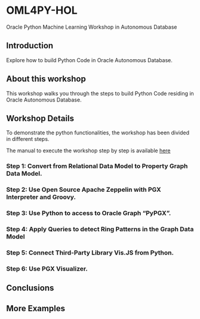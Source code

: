 # OML4PY-HOL
Oracle Python Machine Learning Workshop in Autonomous Database


## Introduction
Explore how to build Python Code in Oracle Autonomous Database.


## About this workshop 

This workshop walks you through the steps to build Python Code residing in Oracle Autonomous Database.

## Workshop Details

To demonstrate the python functionalities, the workshop has been divided in different steps.

<p>The manual to execute the workshop step by step is available
<a href="https://github.com/operard/OML4PY-HOL/blob/main/doc/WORKSHOP_MLGraph.pdf">here</a>
</p>

### Step 1: Convert from Relational Data Model to Property Graph Data Model.



### Step 2: Use Open Source Apache Zeppelin with PGX Interpreter and Groovy.


### Step 3: Use Python to access to Oracle Graph “PyPGX”.


### Step 4: Apply Queries to detect Ring Patterns in the Graph Data Model


### Step 5: Connect Third-Party Library Vis.JS from Python.


### Step 6: Use PGX Visualizer.


## Conclusions

## More Examples


